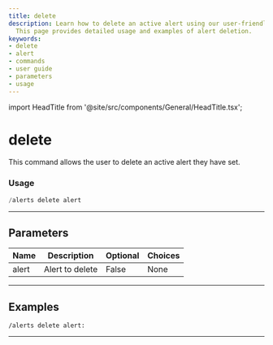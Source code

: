 ```yaml
---
title: delete
description: Learn how to delete an active alert using our user-friendly commands.
  This page provides detailed usage and examples of alert deletion.
keywords:
- delete
- alert
- commands
- user guide
- parameters
- usage
---
```


import HeadTitle from '@site/src/components/General/HeadTitle.tsx';

<HeadTitle title="delete - Alerts - Discord - Reference | OpenBB Bot Docs" />

# delete

This command allows the user to delete an active alert they have set.

### Usage

```python wordwrap
/alerts delete alert
```

---

## Parameters

| Name | Description | Optional | Choices |
| ---- | ----------- | -------- | ------- |
| alert | Alert to delete | False | None |


---

## Examples

```
/alerts delete alert:
```

---
